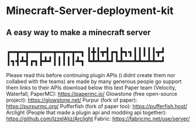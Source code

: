 # Minecraft-Server-deployment-kit
A easy way to make a minecraft server
----------------------
┏━┳━┳━━┳━━┳━┳━┳━┓
┃╋┃┳┫┏┓┣┓┓┃┃┃┃┃┳┛
┃┓┫┻┫┏┓┣┻┛┃┃┃┃┃┻┓
┗┻┻━┻┛┗┻━━┻┻━┻┻━┛
----------------------
Please read this before continuing
plugin APIs (i didnt create them nor collabed with the teams) are made by many generous people go support them links to their APIs download below this text
Paper team (Velocity, Waterfall, PaperMC):
https://papermc.io/
Glowstone (free open-source project):
https://glowstone.net/
Purpur (fork of paper):
https://purpurmc.org/
Pufferfish (fork of paper too):
https://pufferfish.host/
Arclight (People that made a plugin api and modding api together):
https://github.com/IzzelAliz/Arclight
Fabric:
https://fabricmc.net/use/server/
